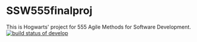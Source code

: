 # SSW555finalproj
This is Hogwarts' project for 555 Agile Methods for Software Development.
[![build status of develop](https://travis-ci.org/JoeyIsZY/ssw555tmHogwarts2020Spring.svg?branch=develop)](https://travis-ci.org/JoeyIsZY/ssw555tmHogwarts2020Spring)
